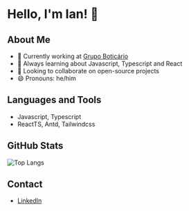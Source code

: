 # Hello, I'm Ian!  👋

## About Me

- 🔭 Currently working at [Grupo Boticário](https://www.grupoboticario.com.br)
- 🌱 Always learning about Javascript, Typescript and React
- 👯 Looking to collaborate on open-source projects
- 😄 Pronouns: he/him

## Languages and Tools

-  Javascript, Typescript
-  ReactTS, Antd, Tailwindcss


## GitHub Stats

 ![Top Langs](https://github-readme-stats.vercel.app/api/top-langs/?username=ianaugustosilva)

## Contact

- [LinkedIn](https://www.linkedin.com/in/ianaugustosilvva/)
